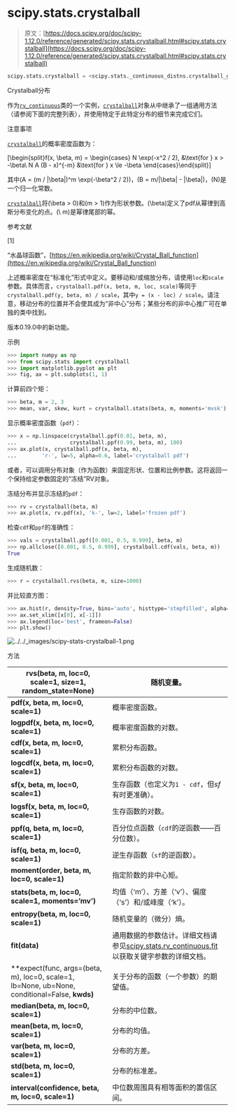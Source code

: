 # scipy.stats.crystalball

> 原文：[https://docs.scipy.org/doc/scipy-1.12.0/reference/generated/scipy.stats.crystalball.html#scipy.stats.crystalball](https://docs.scipy.org/doc/scipy-1.12.0/reference/generated/scipy.stats.crystalball.html#scipy.stats.crystalball)

```py
scipy.stats.crystalball = <scipy.stats._continuous_distns.crystalball_gen object>
```

Crystalball分布

作为[`rv_continuous`](scipy.stats.rv_continuous.html#scipy.stats.rv_continuous "scipy.stats.rv_continuous")类的一个实例，[`crystalball`](#scipy.stats.crystalball "scipy.stats.crystalball")对象从中继承了一组通用方法（请参阅下面的完整列表），并使用特定于此特定分布的细节来完成它们。

注意事项

[`crystalball`](#scipy.stats.crystalball "scipy.stats.crystalball")的概率密度函数为：

\[\begin{split}f(x, \beta, m) = \begin{cases} N \exp(-x^2 / 2), &\text{for } x > -\beta\\ N A (B - x)^{-m} &\text{for } x \le -\beta \end{cases}\end{split}\]

其中\(A = (m / |\beta|)^m \exp(-\beta^2 / 2)\)，\(B = m/|\beta| - |\beta|\)，\(N\)是一个归一化常数。

[`crystalball`](#scipy.stats.crystalball "scipy.stats.crystalball")将\(\beta > 0\)和\(m > 1\)作为形状参数。\(\beta\)定义了pdf从幂律到高斯分布变化的点。\(\ m\)是幂律尾部的幂。

参考文献

[1]

“水晶球函数”，[https://en.wikipedia.org/wiki/Crystal_Ball_function](https://en.wikipedia.org/wiki/Crystal_Ball_function)

上述概率密度在“标准化”形式中定义。要移动和/或缩放分布，请使用`loc`和`scale`参数。具体而言，`crystalball.pdf(x, beta, m, loc, scale)`等同于`crystalball.pdf(y, beta, m) / scale`，其中`y = (x - loc) / scale`。请注意，移动分布的位置并不会使其成为“非中心”分布；某些分布的非中心推广可在单独的类中找到。

版本0.19.0中的新功能。

示例

```py
>>> import numpy as np
>>> from scipy.stats import crystalball
>>> import matplotlib.pyplot as plt
>>> fig, ax = plt.subplots(1, 1) 
```

计算前四个矩：

```py
>>> beta, m = 2, 3
>>> mean, var, skew, kurt = crystalball.stats(beta, m, moments='mvsk') 
```

显示概率密度函数（`pdf`）：

```py
>>> x = np.linspace(crystalball.ppf(0.01, beta, m),
...                 crystalball.ppf(0.99, beta, m), 100)
>>> ax.plot(x, crystalball.pdf(x, beta, m),
...        'r-', lw=5, alpha=0.6, label='crystalball pdf') 
```

或者，可以调用分布对象（作为函数）来固定形状、位置和比例参数。这将返回一个保持给定参数固定的“冻结”RV对象。

冻结分布并显示冻结的`pdf`：

```py
>>> rv = crystalball(beta, m)
>>> ax.plot(x, rv.pdf(x), 'k-', lw=2, label='frozen pdf') 
```

检查`cdf`和`ppf`的准确性：

```py
>>> vals = crystalball.ppf([0.001, 0.5, 0.999], beta, m)
>>> np.allclose([0.001, 0.5, 0.999], crystalball.cdf(vals, beta, m))
True 
```

生成随机数：

```py
>>> r = crystalball.rvs(beta, m, size=1000) 
```

并比较直方图：

```py
>>> ax.hist(r, density=True, bins='auto', histtype='stepfilled', alpha=0.2)
>>> ax.set_xlim([x[0], x[-1]])
>>> ax.legend(loc='best', frameon=False)
>>> plt.show() 
```

![../../_images/scipy-stats-crystalball-1.png](../Images/a8fcad2ea0bce4aa26b75f25dfe17fbd.png)

方法

| **rvs(beta, m, loc=0, scale=1, size=1, random_state=None)** | 随机变量。 |
| --- | --- |
| **pdf(x, beta, m, loc=0, scale=1)** | 概率密度函数。 |
| **logpdf(x, beta, m, loc=0, scale=1)** | 概率密度函数的对数。 |
| **cdf(x, beta, m, loc=0, scale=1)** | 累积分布函数。 |
| **logcdf(x, beta, m, loc=0, scale=1)** | 累积分布函数的对数。 |
| **sf(x, beta, m, loc=0, scale=1)** | 生存函数（也定义为`1 - cdf`，但*sf*有时更准确）。 |
| **logsf(x, beta, m, loc=0, scale=1)** | 生存函数的对数。 |
| **ppf(q, beta, m, loc=0, scale=1)** | 百分位点函数（`cdf`的逆函数——百分位数）。 |
| **isf(q, beta, m, loc=0, scale=1)** | 逆生存函数（`sf`的逆函数）。 |
| **moment(order, beta, m, loc=0, scale=1)** | 指定阶数的非中心矩。 |
| **stats(beta, m, loc=0, scale=1, moments=’mv’)** | 均值（‘m’）、方差（‘v’）、偏度（‘s’）和/或峰度（‘k’）。 |
| **entropy(beta, m, loc=0, scale=1)** | 随机变量的（微分）熵。 |
| **fit(data)** | 通用数据的参数估计。详细文档请参见[scipy.stats.rv_continuous.fit](https://docs.scipy.org/doc/scipy/reference/generated/scipy.stats.rv_continuous.fit.html#scipy.stats.rv_continuous.fit)以获取关键字参数的详细文档。 |
| **expect(func, args=(beta, m), loc=0, scale=1, lb=None, ub=None, conditional=False, **kwds)** | 关于分布的函数（一个参数）的期望值。 |
| **median(beta, m, loc=0, scale=1)** | 分布的中位数。 |
| **mean(beta, m, loc=0, scale=1)** | 分布的均值。 |
| **var(beta, m, loc=0, scale=1)** | 分布的方差。 |
| **std(beta, m, loc=0, scale=1)** | 分布的标准差。 |
| **interval(confidence, beta, m, loc=0, scale=1)** | 中位数周围具有相等面积的置信区间。 |
